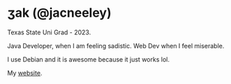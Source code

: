 # ʒak (@jacneeley)
Texas State Uni Grad - 2023.

Java Developer, when I am feeling sadistic. Web Dev when I feel miserable.

I use Debian and it is awesome because it just works lol.

My [website](https://jakscoolsite.onrender.com/).

